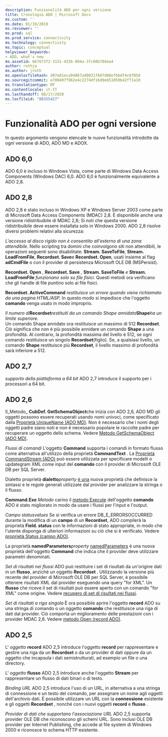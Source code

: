```yaml
---
description: Funzionalità ADO per ogni versione
title: Cronologia ADO | Microsoft Docs
ms.custom: ''
ms.date: 01/19/2019
ms.reviewer: ''
ms.prod: sql
ms.prod_service: connectivity
ms.technology: connectivity
ms.topic: conceptual
helpviewer_keywords:
- ADO, what's new
ms.assetid: 667673f2-3151-432b-894a-3fc60b704ea4
author: rothja
ms.author: jroth
ms.openlocfilehash: d97e81eca94867ad00317667d08ef6bdf4c6f058
ms.sourcegitcommit: e700497f962e4c2274df16d9e651059b42ff1a10
ms.translationtype: MT
ms.contentlocale: it-IT
ms.lasthandoff: 08/17/2020
ms.locfileid: "88355427"
---
```

# <a name="ado-features-for-each-release"></a>Funzionalità ADO per ogni versione

In questo argomento vengono elencate le nuove funzionalità introdotte da ogni versione di ADO, ADO MD e ADOX.

## <a name="ado-60"></a>ADO 6,0

 ADO 6,0 è incluso in Windows Vista, come parte di Windows Data Access Components (Windows DAC) 6,0. ADO 6,0 è funzionalmente equivalente a ADO 2,8.

## <a name="ado-28"></a>ADO 2,8

 ADO 2,8 è stato incluso in Windows XP e Windows Server 2003 come parte di Microsoft Data Access Components (MDAC) 2,8. È disponibile anche una versione ridistribuibile di MDAC 2,8; Si noti che questa versione ridistribuibile deve essere installata solo in Windows 2000. ADO 2,8 risolve diversi problemi relativi alla sicurezza:

 *L'accesso al disco rigido non è consentito all'esterno di una zona attendibile.*
Nello scripting tra domini che coinvolgono siti non attendibili, le operazioni seguenti sono disabilitate: **Stream. SaveToFile**, **Stream. LoadFromFile**, **Recordset. Save**e **Recordset. Open**, usati insieme al flag **adCmdFile** o con il provider di persistenza Microsoft OLE DB (MSPersist).

 **Recordset. Open** _,_  **Recordset. Save** _,_  **Stream. SaveToFile** _e_  **Stream. LoadFromFile**  _funzionano solo su file fisici._
Questi metodi ora verificano che gli handle di file puntino solo ai file fisici.

 **Recordset. ActiveCommand**  _restituisce un errore quando viene richiamato da una pagina HTML/ASP._
In questo modo si impedisce che l'oggetto **comando** venga usato in modo improprio.

 _Il numero di_**Recordset**_restituiti da un comando Shape annidato_**Shape**_ha un limite superiore._        
Un comando Shape annidato ora restituisce un massimo di 512 **Recordset**. Ciò significa che non è più possibile annidare un comando **Shape** a una profondità. Al contrario, la profondità massima del livello è 512, se ogni comando restituisce un singolo **Recordset**(figlio). Se, a qualsiasi livello, un comando **Shape** restituisce più **Recordset**, il livello massimo di profondità sarà inferiore a 512.

## <a name="ado-27"></a>ADO 2,7

 *supporto della piattaforma a 64 bit* ADO 2,7 introduce il supporto per i processori a 64 bit.

## <a name="ado-26"></a>ADO 2,6

 Il_Metodo_ **CubDef. GetSchemaObject**che inizia con ADO 2,6, ADO MD gli oggetti possono essere recuperati usando nomi univoci, come specificato dalla [Proprietà UniqueName (ADO MD)](../../ado/reference/ado-md-api/uniquename-property-ado-md.md).   Non è necessario che i nomi degli oggetti padre siano noti e non è necessario popolare le raccolte padre per recuperare un oggetto dello schema. Vedere [Metodo GetSchemaObject (ADO MD)](../../ado/reference/ado-md-api/getschemaobject-method-ado-md.md).

 *Flussi di comandi* L'oggetto **Command** supporta i comandi in formato flusso come alternativa all'utilizzo della proprietà **CommandText** . La [Proprietà CommandStream (ADO)](../../ado/reference/ado-api/commandstream-property-ado.md) può essere utilizzata per specificare modelli o updategram XML come input del **comando** con il provider di Microsoft OLE DB per SQL Server.

 Dialetto proprietà **dialetto**_property_ [è una](../../ado/reference/ado-api/dialect-property.md) nuova proprietà che definisce la sintassi e le regole generali utilizzate dal provider per analizzare la stringa o il flusso.  

 **Command.Exe**  _Metodo_ carino il [metodo Execute](../../ado/reference/ado-api/execute-method-ado-command.md) dell'oggetto **comando** ADO è stato migliorato in modo da usare i flussi per l'input e l'output.

 *Campo statusvalues* Se si verifica un errore DB_E_ERRORSOCCURRED durante la modifica di un **campo** di un **Recordset**, ADO compilerà la proprietà **Field. status** con le informazioni di stato appropriate, in modo che l'utente disponga di ulteriori informazioni su ciò che si è verificato. Vedere [proprietà Status (campo ADO)](../../ado/reference/ado-api/status-property-ado-field.md).

 La proprietà **namedParameters**_property_ [namedParameters](../../ado/reference/ado-api/namedparameters-property-ado.md) è una nuova proprietà dell'oggetto **Command** che indica che il provider deve utilizzare parametri denominati.  

 *Set di risultati nei flussi* ADO può restituire i set di risultati da un'origine dati in un **flusso**, anziché un oggetto **Recordset** . Utilizzando la versione più recente del provider di Microsoft OLE DB per SQL Server, è possibile ottenere risultati XML dal provider eseguendo una query "for XML". Un **flusso** che riceve il set di risultati può essere aperto con un comando "for XML" come origine. Vedere [recupero di set di risultati nei flussi](../../ado/guide/data/retrieving-resultsets-into-streams.md).

 *Set di risultati a riga singola* È ora possibile aprire l'oggetto **record** ADO su una stringa di comando o un oggetto **comando** che restituisce una riga di dati dal provider. Ciò comporta un miglioramento delle prestazioni con i provider MDAC 2,6. Vedere [metodo Open (record ADO)](../../ado/reference/ado-api/open-method-ado-record.md).

## <a name="ado-25"></a>ADO 2,5

 L' _oggetto_ **record** ADO 2,5 introduce l'oggetto **record** per rappresentare e gestire una riga da un **Recordset** o da un provider di dati oppure da un oggetto che incapsula i dati semistrutturati, ad esempio un file o una directory.

 L' _oggetto_ **flusso** ADO 2,5 introduce anche l'oggetto **Stream** per rappresentare un flusso di dati binari o di testo.

 *Binding URL* ADO 2,5 introduce l'uso di un URL, in alternativa a una stringa di connessione e un testo del comando, per assegnare un nome agli oggetti dell'archivio dati. È possibile utilizzare un URL con la **connessione** esistente e gli oggetti **Recordset** , nonché con i nuovi oggetti **record** e **flusso** .

 *Provider di dati che supportano l'associazione URL* ADO 2,5 supporta provider OLE DB che riconoscono gli schemi URL. Sono inclusi OLE DB provider per Internet Publishing, che accede al file system di Windows 2000 e riconosce lo schema HTTP esistente.
